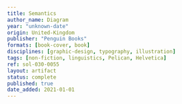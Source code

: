 ```yaml
---
title: Semantics
author_name: Diagram
year: "unknown-date"
origin: United-Kingdom
publisher: "Penguin Books"
formats: [book-cover, book]
disciplines: [graphic-design, typography, illustration]
tags: [non-fiction, linguistics, Pelican, Helvetica]
ref: sol-030-0055
layout: artifact
status: complete
published: true
date_added: 2021-01-01
---
```

